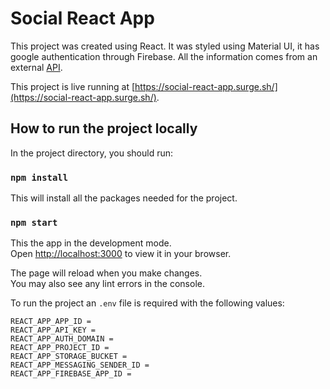 # Social React App

This project was created using React. It was styled using Material UI, it has google authentication through Firebase. All the information comes from an external [API](https://dummyapi.io/).

This project is live running at [https://social-react-app.surge.sh/](https://social-react-app.surge.sh/).

## How to run the project locally

In the project directory, you should run:

### `npm install`

This will install all the packages needed for the project.

### `npm start`

This the app in the development mode.\
Open [http://localhost:3000](http://localhost:3000) to view it in your browser.

The page will reload when you make changes.\
You may also see any lint errors in the console.

To run the project an `.env` file is required with the following values:

```
REACT_APP_APP_ID =
REACT_APP_API_KEY =
REACT_APP_AUTH_DOMAIN =
REACT_APP_PROJECT_ID =
REACT_APP_STORAGE_BUCKET =
REACT_APP_MESSAGING_SENDER_ID =
REACT_APP_FIREBASE_APP_ID =
```
